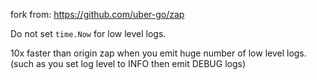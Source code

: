 fork from: <https://github.com/uber-go/zap>


Do not set `time.Now` for low level logs.

10x faster than origin zap when you emit huge number of low level logs.
(such as you set log level to INFO then emit DEBUG logs)

